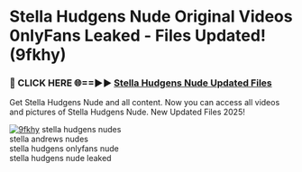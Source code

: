 # Stella Hudgens Nude Original Videos 0nlyFans Leaked - Files Updated! (9fkhy)

<h3>🔴 CLICK HERE 🌐==►► <a href="https://tinyurl.com/52m3yx9h" rel="nofollow">Stella Hudgens Nude Updated Files</a></h3>

Get Stella Hudgens Nude and all content. Now you can access all videos and pictures of Stella Hudgens Nude. New Updated Files 2025!

[![9fkhy](https://i.imgur.com/TnHtlc8.gif)](https://tinyurl.com/52m3yx9h)
stella hudgens nudes<br>
stella andrews nudes<br>
stella hudgens onlyfans nude<br>
stella hudgens nude leaked